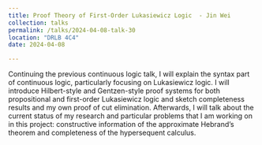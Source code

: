```yaml
---
title: Proof Theory of First-Order Lukasiewicz Logic  - Jin Wei
collection: talks
permalink: /talks/2024-04-08-talk-30
location: "DRLB 4C4"
date: 2024-04-08

---
```


Continuing the previous continuous logic talk, I will explain the syntax part of continuous logic, particularly focusing on Lukasiewicz logic. I will introduce Hilbert-style and Gentzen-style proof systems for both propositional and first-order Lukasiewicz logic and sketch completeness results and my own proof of cut elimination. Afterwards, I will talk about the current status of my research and particular problems that I am working on in this project: constructive information of the approximate Hebrand’s theorem and completeness of the hypersequent calculus. 


